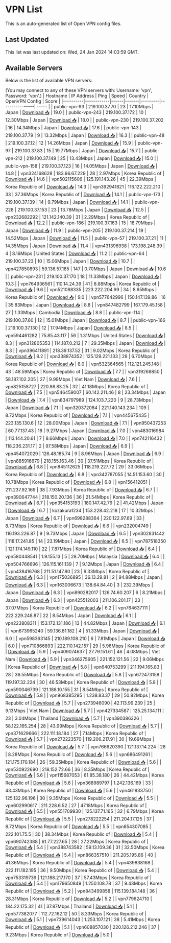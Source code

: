 # VPN List

This is an auto-generated list of Open VPN config files.

## Last Updated

This list was last updated on: Wed, 24 Jan 2024 14:03:59 GMT.

## Available Servers

Below is the list of available VPN servers:

(You may connect to any of these VPN servers with: Username: 'vpn', Password: 'vpn'.)
| Hostname | IP Address | Ping | Speed | Country | OpenVPN Config | Score |
|----------|------------|------|-------|---------|----------------| ----- |
| public-vpn-93 | 219.100.37.70 | 23 | 17.10Mbps | Japan | [Download 📥](./configs/server_0_JP.ovpn) | 19.0 |
| public-vpn-243 | 219.100.37.172 | 10 | 12.30Mbps | Japan | [Download 📥](./configs/server_1_JP.ovpn) | 18.0 |
| public-vpn-230 | 219.100.37.202 | 16 | 14.34Mbps | Japan | [Download 📥](./configs/server_2_JP.ovpn) | 17.6 |
| public-vpn-143 | 219.100.37.79 | 9 | 13.32Mbps | Japan | [Download 📥](./configs/server_3_JP.ovpn) | 16.3 |
| public-vpn-48 | 219.100.37.12 | 12 | 14.26Mbps | Japan | [Download 📥](./configs/server_4_JP.ovpn) | 15.9 |
| public-vpn-97 | 219.100.37.83 | 15 | 19.77Mbps | Japan | [Download 📥](./configs/server_5_JP.ovpn) | 15.7 |
| public-vpn-212 | 219.100.37.149 | 25 | 13.43Mbps | Japan | [Download 📥](./configs/server_6_JP.ovpn) | 15.0 |
| public-vpn-158 | 219.100.37.123 | 16 | 14.05Mbps | Japan | [Download 📥](./configs/server_7_JP.ovpn) | 14.8 |
| vpn324168628 | 183.96.67.229 | 28 | 2.97Mbps | Korea Republic of | [Download 📥](./configs/server_8_KR.ovpn) | 14.6 |
| vpn502115606 | 125.191.143.26 | 45 | 22.39Mbps | Korea Republic of | [Download 📥](./configs/server_9_KR.ovpn) | 14.3 |
| vpn392941821 | 116.122.222.210 | 33 | 37.36Mbps | Korea Republic of | [Download 📥](./configs/server_10_KR.ovpn) | 14.1 |
| public-vpn-173 | 219.100.37.139 | 14 | 9.79Mbps | Japan | [Download 📥](./configs/server_11_JP.ovpn) | 14.1 |
| public-vpn-228 | 219.100.37.153 | 23 | 13.78Mbps | Japan | [Download 📥](./configs/server_12_JP.ovpn) | 12.5 |
| vpn232682292 | 121.142.140.39 | 31 | 2.29Mbps | Korea Republic of | [Download 📥](./configs/server_13_KR.ovpn) | 12.2 |
| public-vpn-186 | 219.100.37.163 | 15 | 18.79Mbps | Japan | [Download 📥](./configs/server_14_JP.ovpn) | 11.9 |
| public-vpn-205 | 219.100.37.214 | 19 | 14.52Mbps | Japan | [Download 📥](./configs/server_15_JP.ovpn) | 11.5 |
| public-vpn-57 | 219.100.37.21 | 11 | 14.35Mbps | Japan | [Download 📥](./configs/server_16_JP.ovpn) | 11.4 |
| vpn431396938 | 173.198.248.39 | 4 | 8.16Mbps | United States | [Download 📥](./configs/server_17_US.ovpn) | 11.2 |
| public-vpn-64 | 219.100.37.23 | 10 | 15.06Mbps | Japan | [Download 📥](./configs/server_18_JP.ovpn) | 10.7 |
| vpn427850893 | 59.136.57.185 | 147 | 0.70Mbps | Japan | [Download 📥](./configs/server_19_JP.ovpn) | 10.6 |
| public-vpn-231 | 219.100.37.170 | 18 | 11.33Mbps | Japan | [Download 📥](./configs/server_20_JP.ovpn) | 10.3 |
| vpn764936561 | 110.14.24.39 | 41 | 8.88Mbps | Korea Republic of | [Download 📥](./configs/server_21_KR.ovpn) | 9.6 |
| vpn521088335 | 223.222.204.99 | 34 | 8.65Mbps | Korea Republic of | [Download 📥](./configs/server_22_KR.ovpn) | 9.0 |
| vpn577642996 | 150.147.139.86 | 16 | 35.83Mbps | Japan | [Download 📥](./configs/server_23_JP.ovpn) | 8.8 |
| vpn847482799 | 167.179.45.158 | 27 | 1.33Mbps | Cambodia | [Download 📥](./configs/server_24_KH.ovpn) | 8.8 |
| public-vpn-114 | 219.100.37.60 | 12 | 15.01Mbps | Japan | [Download 📥](./configs/server_25_JP.ovpn) | 8.7 |
| public-vpn-166 | 219.100.37.130 | 12 | 17.94Mbps | Japan | [Download 📥](./configs/server_26_JP.ovpn) | 8.5 |
| vpn594461282 | 75.85.43.117 | 56 | 1.31Mbps | United States | [Download 📥](./configs/server_27_US.ovpn) | 8.3 |
| vpn312805353 | 114.187.0.212 | 7 | 29.35Mbps | Japan | [Download 📥](./configs/server_28_JP.ovpn) | 8.3 |
| vpn396411891 | 218.39.137.52 | 31 | 9.02Mbps | Korea Republic of | [Download 📥](./configs/server_29_KR.ovpn) | 8.2 |
| vpn338874352 | 125.129.221.133 | 28 | 6.70Mbps | Korea Republic of | [Download 📥](./configs/server_30_KR.ovpn) | 8.0 |
| vpn532364565 | 112.121.245.148 | 43 | 48.59Mbps | Korea Republic of | [Download 📥](./configs/server_31_KR.ovpn) | 7.7 |
| vpn319268850 | 58.187.102.205 | 27 | 9.99Mbps | Viet Nam | [Download 📥](./configs/server_32_VN.ovpn) | 7.6 |
| vpn825158727 | 220.86.83.25 | 32 | 41.18Mbps | Korea Republic of | [Download 📥](./configs/server_33_KR.ovpn) | 7.5 |
| vpn546459007 | 60.142.211.46 | 8 | 23.34Mbps | Japan | [Download 📥](./configs/server_34_JP.ovpn) | 7.4 |
| vpn834797989 | 124.103.7.220 | 9 | 28.73Mbps | Japan | [Download 📥](./configs/server_35_JP.ovpn) | 7.1 |
| vpn320372084 | 221.140.143.234 | 109 | 8.72Mbps | Korea Republic of | [Download 📥](./configs/server_36_KR.ovpn) | 7.1 |
| vpn445675435 | 223.135.130.6 | 12 | 28.00Mbps | Japan | [Download 📥](./configs/server_37_JP.ovpn) | 7.1 |
| vpn950437253 | 60.77.137.43 | 18 | 9.27Mbps | Japan | [Download 📥](./configs/server_38_JP.ovpn) | 7.0 |
| vpn483016984 | 113.144.20.61 | 7 | 8.66Mbps | Japan | [Download 📥](./configs/server_39_JP.ovpn) | 7.0 |
| vpn742116432 | 118.236.231.17 | 2 | 97.58Mbps | Japan | [Download 📥](./configs/server_40_JP.ovpn) | 6.9 |
| vpn454072029 | 126.48.185.74 | 9 | 8.96Mbps | Japan | [Download 📥](./configs/server_41_JP.ovpn) | 6.9 |
| vpn885916679 | 218.155.163.46 | 30 | 37.51Mbps | Korea Republic of | [Download 📥](./configs/server_42_KR.ovpn) | 6.8 |
| vpn845112625 | 118.219.227.72 | 29 | 33.06Mbps | Korea Republic of | [Download 📥](./configs/server_43_KR.ovpn) | 6.8 |
| vpn342787055 | 14.51.153.60 | 30 | 10.78Mbps | Korea Republic of | [Download 📥](./configs/server_44_KR.ovpn) | 6.8 |
| vpn156412051 | 211.237.92.169 | 38 | 7.93Mbps | Korea Republic of | [Download 📥](./configs/server_45_KR.ovpn) | 6.7 |
| vpn390647744 | 218.150.20.136 | 36 | 21.54Mbps | Korea Republic of | [Download 📥](./configs/server_46_KR.ovpn) | 6.7 |
| vpn354153193 | 180.147.42.79 | 2 | 41.42Mbps | Japan | [Download 📥](./configs/server_47_JP.ovpn) | 6.7 |
| kozakura1234 | 153.228.42.218 | 17 | 10.32Mbps | Japan | [Download 📥](./configs/server_48_JP.ovpn) | 6.7 |
| vpn698288364 | 220.122.97.69 | 33 | 8.73Mbps | Korea Republic of | [Download 📥](./configs/server_49_KR.ovpn) | 6.6 |
| vpn232004749 | 116.193.226.87 | 9 | 9.73Mbps | Japan | [Download 📥](./configs/server_50_JP.ovpn) | 6.5 |
| vpn302831442 | 118.17.241.85 | 14 | 23.19Mbps | Japan | [Download 📥](./configs/server_51_JP.ovpn) | 6.5 |
| vpn787518350 | 121.174.149.110 | 22 | 7.87Mbps | Korea Republic of | [Download 📥](./configs/server_52_KR.ovpn) | 6.4 |
| vpn580448541 | 1.9.155.13 | 5 | 28.70Mbps | Malaysia | [Download 📥](./configs/server_53_MY.ovpn) | 6.4 |
| vpn504766696 | 126.115.161.139 | 7 | 9.12Mbps | Japan | [Download 📥](./configs/server_54_JP.ovpn) | 6.4 |
| vpn438416768 | 211.51.147.80 | 23 | 9.33Mbps | Korea Republic of | [Download 📥](./configs/server_55_KR.ovpn) | 6.3 |
| vpn175036895 | 36.13.29.81 | 2 | 94.88Mbps | Japan | [Download 📥](./configs/server_56_JP.ovpn) | 6.3 |
| vpn163006673 | 138.64.84.40 | 3 | 232.39Mbps | Japan | [Download 📥](./configs/server_57_JP.ovpn) | 6.3 |
| vpn890282017 | 126.74.60.207 | 6 | 8.21Mbps | Japan | [Download 📥](./configs/server_58_JP.ovpn) | 6.3 |
| vpn425512003 | 211.106.201.17 | 23 | 37.07Mbps | Korea Republic of | [Download 📥](./configs/server_59_KR.ovpn) | 6.2 |
| vpn764637111 | 222.229.248.87 | 22 | 8.54Mbps | Japan | [Download 📥](./configs/server_60_JP.ovpn) | 6.1 |
| vpn223808311 | 153.172.131.186 | 13 | 44.82Mbps | Japan | [Download 📥](./configs/server_61_JP.ovpn) | 6.1 |
| vpn673965240 | 59.136.81.182 | 4 | 51.33Mbps | Japan | [Download 📥](./configs/server_62_JP.ovpn) | 6.0 |
| vpn598363145 | 210.189.108.210 | 6 | 7.81Mbps | Japan | [Download 📥](./configs/server_63_JP.ovpn) | 6.0 |
| vpn710866893 | 222.110.142.157 | 29 | 5.96Mbps | Korea Republic of | [Download 📥](./configs/server_64_KR.ovpn) | 5.9 |
| vpn409074637 | 27.79.151.61 | 46 | 4.08Mbps | Viet Nam | [Download 📥](./configs/server_65_VN.ovpn) | 5.9 |
| vpn346275605 | 221.152.121.56 | 22 | 9.06Mbps | Korea Republic of | [Download 📥](./configs/server_66_KR.ovpn) | 5.8 |
| vpn640753299 | 211.194.165.83 | 28 | 36.55Mbps | Korea Republic of | [Download 📥](./configs/server_67_KR.ovpn) | 5.8 |
| vpn672473158 | 119.197.32.224 | 30 | 46.53Mbps | Korea Republic of | [Download 📥](./configs/server_68_KR.ovpn) | 5.8 |
| vpn590046739 | 121.188.10.155 | 31 | 8.54Mbps | Korea Republic of | [Download 📥](./configs/server_69_KR.ovpn) | 5.8 |
| vpn968385295 | 1.238.83.37 | 29 | 50.82Mbps | Korea Republic of | [Download 📥](./configs/server_70_KR.ovpn) | 5.7 |
| vpn273946090 | 42.113.99.239 | 25 | 9.13Mbps | Viet Nam | [Download 📥](./configs/server_71_VN.ovpn) | 5.7 |
| vpn427334587 | 125.25.134.111 | 23 | 3.04Mbps | Thailand | [Download 📥](./configs/server_72_TH.ovpn) | 5.7 |
| vpn390386326 | 58.122.165.254 | 28 | 43.99Mbps | Korea Republic of | [Download 📥](./configs/server_73_KR.ovpn) | 5.7 |
| vpn371629666 | 222.111.18.184 | 27 | 7.14Mbps | Korea Republic of | [Download 📥](./configs/server_74_KR.ovpn) | 5.7 |
| vpn272223570 | 119.206.217.91 | 30 | 19.69Mbps | Korea Republic of | [Download 📥](./configs/server_75_KR.ovpn) | 5.7 |
| vpn766620390 | 121.137.14.224 | 28 | 8.28Mbps | Korea Republic of | [Download 📥](./configs/server_76_KR.ovpn) | 5.6 |
| vpn686491261 | 121.175.170.184 | 26 | 59.35Mbps | Korea Republic of | [Download 📥](./configs/server_77_KR.ovpn) | 5.6 |
| vpn530922690 | 218.152.72.66 | 36 | 8.35Mbps | Korea Republic of | [Download 📥](./configs/server_78_KR.ovpn) | 5.6 |
| vpn115687053 | 61.85.38.180 | 26 | 44.42Mbps | Korea Republic of | [Download 📥](./configs/server_79_KR.ovpn) | 5.6 |
| vpn368989797 | 1.242.136.169 | 33 | 43.43Mbps | Korea Republic of | [Download 📥](./configs/server_80_KR.ovpn) | 5.6 |
| vpn461833750 | 125.132.96.196 | 30 | 9.35Mbps | Korea Republic of | [Download 📥](./configs/server_81_KR.ovpn) | 5.5 |
| vpn602990617 | 211.228.6.52 | 27 | 47.18Mbps | Korea Republic of | [Download 📥](./configs/server_82_KR.ovpn) | 5.5 |
| vpn551709930 | 125.137.71.165 | 32 | 6.79Mbps | Korea Republic of | [Download 📥](./configs/server_83_KR.ovpn) | 5.5 |
| vpn278222254 | 211.204.17.125 | 37 | 8.72Mbps | Korea Republic of | [Download 📥](./configs/server_84_KR.ovpn) | 5.5 |
| vpn854307085 | 222.101.75.5 | 30 | 38.34Mbps | Korea Republic of | [Download 📥](./configs/server_85_KR.ovpn) | 5.4 |
| vpn690742388 | 61.77.227.65 | 28 | 27.22Mbps | Korea Republic of | [Download 📥](./configs/server_86_KR.ovpn) | 5.4 |
| vpn388743582 | 59.13.109.36 | 31 | 32.50Mbps | Korea Republic of | [Download 📥](./configs/server_87_KR.ovpn) | 5.4 |
| vpn866357510 | 211.205.195.86 | 40 | 41.36Mbps | Korea Republic of | [Download 📥](./configs/server_88_KR.ovpn) | 5.4 |
| vpn439838168 | 222.111.182.195 | 36 | 9.50Mbps | Korea Republic of | [Download 📥](./configs/server_89_KR.ovpn) | 5.4 |
| vpn753319739 | 121.188.217.170 | 37 | 57.43Mbps | Korea Republic of | [Download 📥](./configs/server_90_KR.ovpn) | 5.4 |
| vpn179650849 | 1.250.108.78 | 37 | 9.43Mbps | Korea Republic of | [Download 📥](./configs/server_91_KR.ovpn) | 5.2 |
| vpn843499858 | 115.139.184.148 | 36 | 28.31Mbps | Korea Republic of | [Download 📥](./configs/server_92_KR.ovpn) | 5.2 |
| vpn779624710 | 184.22.175.32 | 41 | 37.87Mbps | Thailand | [Download 📥](./configs/server_93_TH.ovpn) | 5.1 |
| vpn577382077 | 112.72.162.12 | 50 | 8.33Mbps | Korea Republic of | [Download 📥](./configs/server_94_KR.ovpn) | 5.1 |
| vpn739614043 | 1.253.107.121 | 38 | 5.41Mbps | Korea Republic of | [Download 📥](./configs/server_95_KR.ovpn) | 5.1 |
| vpn608857030 | 220.126.212.246 | 37 | 9.23Mbps | Korea Republic of | [Download 📥](./configs/server_96_KR.ovpn) | 5.0 |
